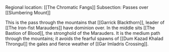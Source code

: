 Regional location: [[The Chromatic Fangs]]
Subsection: Passes over [[Slumbering Mount]]

This is the pass through the mountains that [[Garrick Blackthorn]], leader of [[The Iron-fist Marauders]] have dominion over. In the middle sits [[The Bastion of Blood]], the stronghold of the Marauders. It is the medium path through the mountains; it avoids the fearful spawns of [[Dum Kazad Khalad Throngul]] the gales and fierce weather of [[Gar Imladris Crossing]]. 